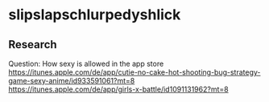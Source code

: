 # slipslapschlurpedyshlick


## Research

Question: How sexy is allowed in the app store
https://itunes.apple.com/de/app/cutie-no-cake-hot-shooting-bug-strategy-game-sexy-anime/id933591061?mt=8
https://itunes.apple.com/de/app/girls-x-battle/id1091131962?mt=8

